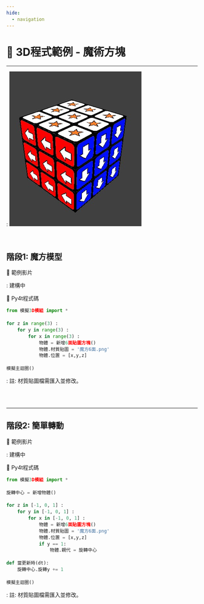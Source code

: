 ```yaml
---
hide:
  - navigation
---
```


# 🔰 3D程式範例 - 魔術方塊

--------------

: ![魔術方塊](rubik_cube.jpg)

<br/>

## 階段1: 魔方模型


🎦 範例影片

: 建構中

📄 Py4t程式碼

```python
from 模擬3D模組 import *

for z in range(3) :
    for y in range(3) :
        for x in range(3) :            
            物體 = 新增6面貼圖方塊()
            物體.材質貼圖 = '魔方6面.png'
            物體.位置 = [x,y,z]
                           
模擬主迴圈()
```

: 註: 材質貼圖檔需匯入並修改。

<br/><br/>

--------------------------

## 階段2: 簡單轉動


🎦 範例影片

: 建構中

📄 Py4t程式碼

```python
from 模擬3D模組 import *

旋轉中心 = 新增物體()

for z in [-1, 0, 1] :
    for y in [-1, 0, 1] :
        for x in [-1, 0, 1] :            
            物體 = 新增6面貼圖方塊()
            物體.材質貼圖 = '魔方6面.png'
            物體.位置 = [x,y,z]
            if y == 1:
                物體.親代 = 旋轉中心

def 當更新時(dt):
    旋轉中心.旋轉y += 1
    
模擬主迴圈()
```

: 註: 材質貼圖檔需匯入並修改。

